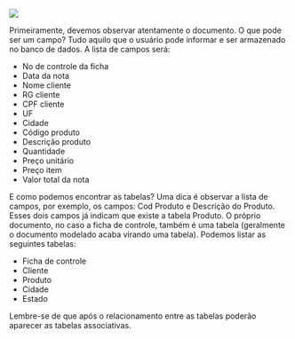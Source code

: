 [![](https://ampli-images.s3.amazonaws.com/production/db293c5e-405a-42e3-aede-22c2897e95f3/original)](https://ampli-images.s3.amazonaws.com/production/db293c5e-405a-42e3-aede-22c2897e95f3/original)

Primeiramente, devemos observar atentamente o documento. O que pode ser um campo? Tudo aquilo que o usuário pode informar e ser armazenado no banco de dados. A lista de campos será:

- No de controle da ficha
- Data da nota
- Nome cliente
- RG cliente
- CPF cliente
- UF
- Cidade
- Código produto
- Descrição produto
- Quantidade
- Preço unitário
- Preço item
- Valor total da nota

E como podemos encontrar as tabelas? Uma dica é observar a lista de campos, por exemplo, os campos: Cod Produto e Descrição do Produto. Esses dois campos já indicam que existe a tabela Produto. O próprio documento, no caso a ficha de controle, também é uma tabela (geralmente o documento modelado acaba virando uma tabela). Podemos listar as seguintes tabelas:

- Ficha de controle
- Cliente
- Produto
- Cidade
- Estado

Lembre-se de que após o relacionamento entre as tabelas poderão aparecer as tabelas associativas.